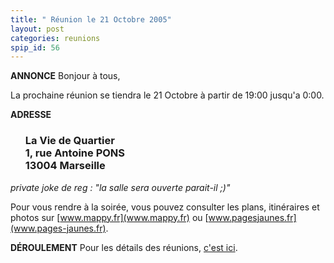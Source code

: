 ```yaml
---
title: " Réunion le 21 Octobre 2005"
layout: post
categories: reunions
spip_id: 56
---
```

**ANNONCE**
Bonjour à tous,

La prochaine réunion se tiendra le 21 Octobre à partir de 19:00 jusqu'a 0:00.

**ADRESSE**

<ul>
<h3>La Vie de Quartier<br />
1, rue Antoine PONS<br />
13004 Marseille<br /></h3>
</ul>

*private joke de reg : "la salle sera ouverte parait-il ;)"*

Pour vous rendre à la soirée, vous pouvez consulter les plans, itinéraires et photos sur [www.mappy.fr](www.mappy.fr) ou [www.pagesjaunes.fr](www.pages-jaunes.fr).


**DÉROULEMENT**
Pour les détails des réunions, [c'est ici](art2).


